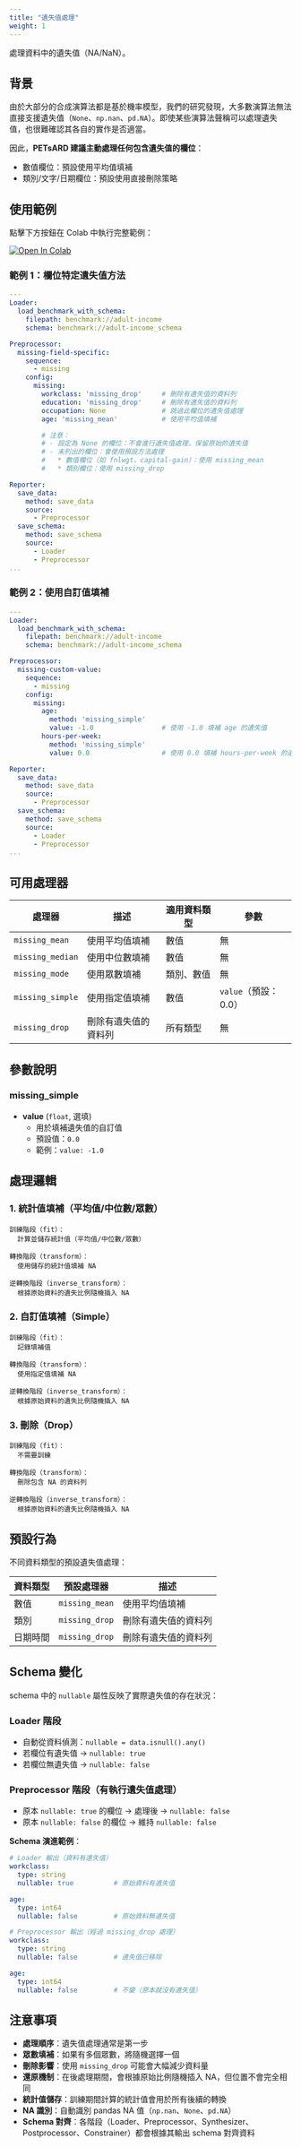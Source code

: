 ```yaml
---
title: "遺失值處理"
weight: 1
---
```


處理資料中的遺失值（NA/NaN）。

## 背景

由於大部分的合成演算法都是基於機率模型，我們的研究發現，大多數演算法無法直接支援遺失值（`None`、`np.nan`、`pd.NA`）。即使某些演算法聲稱可以處理遺失值，也很難確認其各自的實作是否適當。

因此，**PETsARD 建議主動處理任何包含遺失值的欄位**：
- 數值欄位：預設使用平均值填補
- 類別/文字/日期欄位：預設使用直接刪除策略

## 使用範例

點擊下方按鈕在 Colab 中執行完整範例：

[![Open In Colab](https://colab.research.google.com/assets/colab-badge.svg)](https://colab.research.google.com/github/nics-tw/petsard/blob/main/demo/petsard-yaml/preprocessor-yaml/preprocessor_missing-handling.ipynb)

### 範例 1：欄位特定遺失值方法

```yaml
---
Loader:
  load_benchmark_with_schema:
    filepath: benchmark://adult-income
    schema: benchmark://adult-income_schema

Preprocessor:
  missing-field-specific:
    sequence:
      - missing
    config:
      missing:
        workclass: 'missing_drop'     # 刪除有遺失值的資料列
        education: 'missing_drop'     # 刪除有遺失值的資料列
        occupation: None              # 跳過此欄位的遺失值處理
        age: 'missing_mean'           # 使用平均值填補

        # 注意：
        # - 設定為 None 的欄位：不會進行遺失值處理，保留原始的遺失值
        # - 未列出的欄位：會使用預設方法處理
        #   * 數值欄位（如 fnlwgt、capital-gain）：使用 missing_mean
        #   * 類別欄位：使用 missing_drop

Reporter:
  save_data:
    method: save_data
    source:
      - Preprocessor
  save_schema:
    method: save_schema
    source:
      - Loader
      - Preprocessor
...
```

### 範例 2：使用自訂值填補

```yaml
---
Loader:
  load_benchmark_with_schema:
    filepath: benchmark://adult-income
    schema: benchmark://adult-income_schema

Preprocessor:
  missing-custom-value:
    sequence:
      - missing
    config:
      missing:
        age:
          method: 'missing_simple'
          value: -1.0                 # 使用 -1.0 填補 age 的遺失值
        hours-per-week:
          method: 'missing_simple'
          value: 0.0                  # 使用 0.0 填補 hours-per-week 的遺失值

Reporter:
  save_data:
    method: save_data
    source:
      - Preprocessor
  save_schema:
    method: save_schema
    source:
      - Loader
      - Preprocessor
...
```

## 可用處理器

| 處理器 | 描述 | 適用資料類型 | 參數 |
|--------|------|-------------|------|
| `missing_mean` | 使用平均值填補 | 數值 | 無 |
| `missing_median` | 使用中位數填補 | 數值 | 無 |
| `missing_mode` | 使用眾數填補 | 類別、數值 | 無 |
| `missing_simple` | 使用指定值填補 | 數值 | `value`（預設：0.0） |
| `missing_drop` | 刪除有遺失值的資料列 | 所有類型 | 無 |

## 參數說明

### missing_simple

- **value** (`float`, 選填)
  - 用於填補遺失值的自訂值
  - 預設值：`0.0`
  - 範例：`value: -1.0`

## 處理邏輯

### 1. 統計值填補（平均值/中位數/眾數）

```
訓練階段（fit）：
  計算並儲存統計值（平均值/中位數/眾數）

轉換階段（transform）：
  使用儲存的統計值填補 NA

逆轉換階段（inverse_transform）：
  根據原始資料的遺失比例隨機插入 NA
```

### 2. 自訂值填補（Simple）

```
訓練階段（fit）：
  記錄填補值

轉換階段（transform）：
  使用指定值填補 NA

逆轉換階段（inverse_transform）：
  根據原始資料的遺失比例隨機插入 NA
```

### 3. 刪除（Drop）

```
訓練階段（fit）：
  不需要訓練

轉換階段（transform）：
  刪除包含 NA 的資料列

逆轉換階段（inverse_transform）：
  根據原始資料的遺失比例隨機插入 NA
```

## 預設行為

不同資料類型的預設遺失值處理：

| 資料類型 | 預設處理器 | 描述 |
|---------|-----------|------|
| 數值 | `missing_mean` | 使用平均值填補 |
| 類別 | `missing_drop` | 刪除有遺失值的資料列 |
| 日期時間 | `missing_drop` | 刪除有遺失值的資料列 |

## Schema 變化

schema 中的 `nullable` 屬性反映了實際遺失值的存在狀況：

### Loader 階段
- 自動從資料偵測：`nullable = data.isnull().any()`
- 若欄位有遺失值 → `nullable: true`
- 若欄位無遺失值 → `nullable: false`

### Preprocessor 階段（有執行遺失值處理）
- 原本 `nullable: true` 的欄位 → 處理後 → `nullable: false`
- 原本 `nullable: false` 的欄位 → 維持 `nullable: false`

**Schema 演進範例**：

```yaml
# Loader 輸出（資料有遺失值）
workclass:
  type: string
  nullable: true          # 原始資料有遺失值

age:
  type: int64
  nullable: false         # 原始資料無遺失值

# Preprocessor 輸出（經過 missing_drop 處理）
workclass:
  type: string
  nullable: false         # 遺失值已移除

age:
  type: int64
  nullable: false         # 不變（原本就沒有遺失值）
```

## 注意事項

- **處理順序**：遺失值處理通常是第一步
- **眾數填補**：如果有多個眾數，將隨機選擇一個
- **刪除影響**：使用 `missing_drop` 可能會大幅減少資料量
- **還原機制**：在後處理期間，會根據原始比例隨機插入 NA，但位置不會完全相同
- **統計值儲存**：訓練期間計算的統計值會用於所有後續的轉換
- **NA 識別**：自動識別 pandas NA 值（`np.nan`、`None`、`pd.NA`）
- **Schema 對齊**：各階段（Loader、Preprocessor、Synthesizer、Postprocessor、Constrainer）都會根據其輸出 schema 對齊資料
